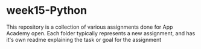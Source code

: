 # week15-Python

This repository is a collection of various assignments done for App Academy open. Each folder typically represents a new assignment, and has it's own readme explaining the task or goal for the assignment
